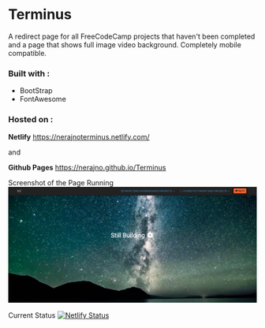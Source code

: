 # Terminus

A redirect page for all FreeCodeCamp projects that haven't been completed and a page that shows full image video background.
Completely mobile compatible.

### Built with :
* BootStrap 
* FontAwesome

### Hosted on : 
**Netlify** https://nerajnoterminus.netlify.com/ 

and 

**Github Pages** https://nerajno.github.io/Terminus

Screenshot of the Page Running
![Image of Screenshot](https://github.com/Nerajno/Terminus/blob/master/Jan_Screen_Shot.png)


Current Status
[![Netlify Status](https://api.netlify.com/api/v1/badges/b44ca342-e25e-47cb-8522-946b72944f94/deploy-status)](https://app.netlify.com/sites/nerajnoterminus/deploys)
